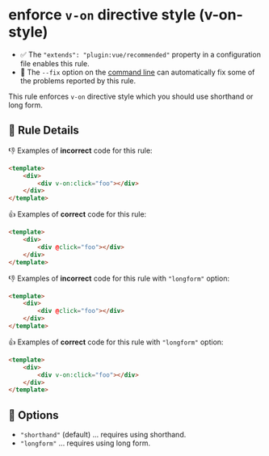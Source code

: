 # enforce `v-on` directive style (v-on-style)

- :white_check_mark: The `"extends": "plugin:vue/recommended"` property in a configuration file enables this rule.
- :wrench: The `--fix` option on the [command line](http://eslint.org/docs/user-guide/command-line-interface#fix) can automatically fix some of the problems reported by this rule.

This rule enforces `v-on` directive style which you should use shorthand or long form.

## :book: Rule Details

:-1: Examples of **incorrect** code for this rule:

```html
<template>
    <div>
        <div v-on:click="foo"></div>
    </div>
</template>
```

:+1: Examples of **correct** code for this rule:

```html
<template>
    <div>
        <div @click="foo"></div>
    </div>
</template>
```

:-1: Examples of **incorrect** code for this rule with `"longform"` option:

```html
<template>
    <div>
        <div @click="foo"></div>
    </div>
</template>
```

:+1: Examples of **correct** code for this rule with `"longform"` option:

```html
<template>
    <div>
        <div v-on:click="foo"></div>
    </div>
</template>
```

## :wrench: Options

- `"shorthand"` (default) ... requires using shorthand.
- `"longform"` ... requires using long form.
